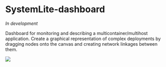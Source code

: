 # SystemLite-dashboard

*In development*

Dashboard for monitoring and describing a multicontainer/multihost application.
Create a graphical representation of complex deployments by dragging nodes onto
the canvas and creating network linkages between them.

![](http://i.imgur.com/95GK0jf.png)

